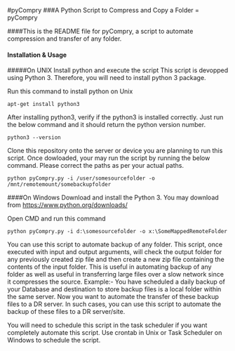 #pyCompry
###A Python Script to Compress and Copy a Folder = pyCompry

####This is the README file for pyCompry, a script to automate compression and transfer of any folder.

#### Installation & Usage
#####On UNIX
Install python and execute the script
This script is devopped using Python 3. Therefore, you will need to install python 3 package.

Run this command to install python on Unix

    apt-get install python3

After installing python3, verify if the python3 is installed correctly. Just run the below command and it should return the python version number.

    python3 --version

Clone this repository onto the server or device you are planning to run this script. Once dowloaded, your may run the script by running the below command. Please correct the paths as per your actual paths.

    python pyCompry.py -i /user/somesourcefolder -o /mnt/remotemount/somebackupfolder

####On Windows
Download and install the Python 3. You may download from https://www.python.org/downloads/

Open CMD and run this command

    python pyCompry.py -i d:\somesourcefolder -o x:\SomeMappedRemoteFolder

You can use this script to automate backup of any folder. This script, once executed with input and output arguments, will check the output folder for any previously created zip file and then create a new zip file containing the contents of the input folder. This is useful in automating backup of any folder as well as useful in transferring large files over a slow network since it compresses the source. Example:- You have scheduled a daily backup of your Database and destination to store backup files is a local folder within the same server. Now you want to automate the transfer of these backup files to a DR server. In such cases, you can use this script to automate the backup of these files to a DR server/site.

You will need to schedule this script in the task scheduler if you want completely automate this script. Use crontab in Unix or Task Scheduler on Windows to schedule the script.
